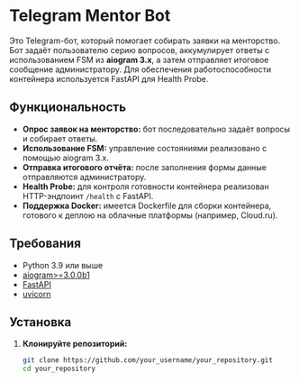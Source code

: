 # Telegram Mentor Bot

Это Telegram-бот, который помогает собирать заявки на менторство. Бот задаёт пользователю серию вопросов, аккумулирует ответы с использованием FSM из **aiogram 3.x**, а затем отправляет итоговое сообщение администратору. Для обеспечения работоспособности контейнера используется FastAPI для Health Probe.

## Функциональность

- **Опрос заявок на менторство:** бот последовательно задаёт вопросы и собирает ответы.
- **Использование FSM:** управление состояниями реализовано с помощью aiogram 3.x.
- **Отправка итогового отчёта:** после заполнения формы данные отправляются администратору.
- **Health Probe:** для контроля готовности контейнера реализован HTTP-эндпоинт `/health` с FastAPI.
- **Поддержка Docker:** имеется Dockerfile для сборки контейнера, готового к деплою на облачные платформы (например, Cloud.ru).

## Требования

- Python 3.9 или выше
- [aiogram>=3.0.0b1](https://docs.aiogram.dev/)
- [FastAPI](https://fastapi.tiangolo.com/)
- [uvicorn](https://www.uvicorn.org/)

## Установка

1. **Клонируйте репозиторий:**

   ```bash
   git clone https://github.com/your_username/your_repository.git
   cd your_repository
   
